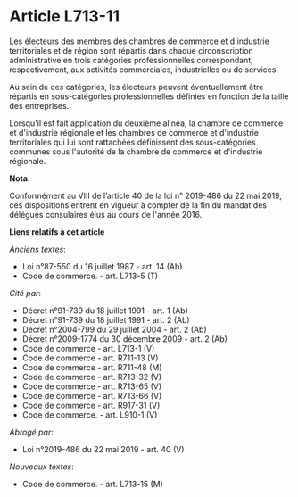 # Article L713-11

Les électeurs des membres des chambres de commerce et d'industrie territoriales et de région sont répartis dans chaque
circonscription administrative en trois catégories professionnelles correspondant, respectivement, aux activités
commerciales, industrielles ou de services.

Au sein de ces catégories, les électeurs peuvent éventuellement être répartis en sous-catégories professionnelles définies en
fonction de la taille des entreprises.

Lorsqu'il est fait application du deuxième alinéa, la chambre de commerce et d'industrie régionale et les chambres de
commerce et d'industrie territoriales qui lui sont rattachées définissent des sous-catégories communes sous l'autorité de la
chambre de commerce et d'industrie régionale.

**Nota:**

Conformément au VIII de l’article 40 de la loi n° 2019-486 du 22 mai 2019, ces dispositions entrent en vigueur à compter de
la fin du mandat des délégués consulaires élus au cours de l'année 2016.

**Liens relatifs à cet article**

_Anciens textes_:

  - Loi n°87-550 du 16 juillet 1987 - art. 14 (Ab)
  - Code de commerce. - art. L713-5 (T)

_Cité par_:

  - Décret n°91-739 du 18 juillet 1991 - art. 1 (Ab)
  - Décret n°91-739 du 18 juillet 1991 - art. 2 (Ab)
  - Décret n°2004-799 du 29 juillet 2004 - art. 2 (Ab)
  - Décret n°2009-1774 du 30 décembre 2009 - art. 2 (Ab)
  - Code de commerce - art. L713-1 (V)
  - Code de commerce - art. R711-13 (V)
  - Code de commerce - art. R711-48 (M)
  - Code de commerce - art. R713-32 (V)
  - Code de commerce - art. R713-65 (V)
  - Code de commerce - art. R713-66 (V)
  - Code de commerce - art. R917-31 (V)
  - Code de commerce. - art. L910-1 (V)

_Abrogé par_:

  - Loi n°2019-486 du 22 mai 2019 - art. 40 (V)

_Nouveaux textes_:

  - Code de commerce. - art. L713-15 (M)
